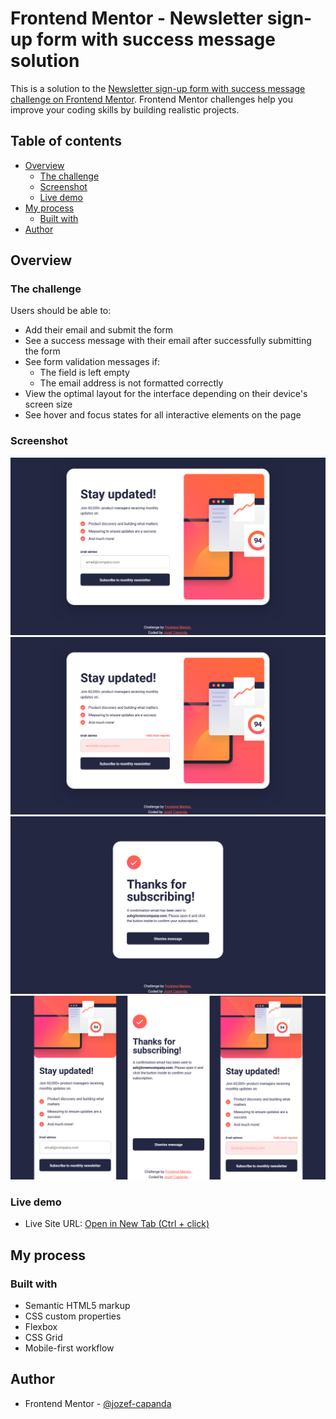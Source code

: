 # Frontend Mentor - Newsletter sign-up form with success message solution

This is a solution to the [Newsletter sign-up form with success message challenge on Frontend Mentor](https://www.frontendmentor.io/challenges/newsletter-signup-form-with-success-message-3FC1AZbNrv). Frontend Mentor challenges help you improve your coding skills by building realistic projects.

## Table of contents

- [Overview](#overview)
  - [The challenge](#the-challenge)
  - [Screenshot](#screenshot)
  - [Live demo](#live-demo)
- [My process](#my-process)
  - [Built with](#built-with)
- [Author](#author)

## Overview

### The challenge

Users should be able to:

- Add their email and submit the form
- See a success message with their email after successfully submitting the form
- See form validation messages if:
  - The field is left empty
  - The email address is not formatted correctly
- View the optimal layout for the interface depending on their device's screen size
- See hover and focus states for all interactive elements on the page

### Screenshot

![](./assets/images/preview-desktop.png)
![](./assets/images/preview-desktop-error.png)
![](./assets/images/preview-desktop-msg.png)
![](./assets/images/preview-mobile.png)

### Live demo

- Live Site URL: [Open in New Tab (Ctrl + click)](https://jozef-capanda.github.io/Frontend-Mentor-Newsletter-sign-up)

## My process

### Built with

- Semantic HTML5 markup
- CSS custom properties
- Flexbox
- CSS Grid
- Mobile-first workflow

## Author

- Frontend Mentor - [@jozef-capanda](https://www.frontendmentor.io/profile/jozef-capanda)

